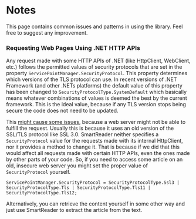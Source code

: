 # Notes

This page contains common issues and patterns in using the library. Feel free to suggest any improvement.

### Requesting Web Pages Using .NET HTTP APIs

Any request made with some HTTP APIs of .NET (like HttpClient, WebClient, etc.) follows the permitted values of security protocols that are set in the property `ServicePointManager.SecurityProtocol`. This property determines which versions of the TLS protocol can use. In recent versions of .NET Framework (and other .NETs platforms) the default value of this property has been changed to `SecurityProtocolType.SystemDefault` which basically means whatever combinations of values is deemed the best by the current framework. This is the ideal value, because if any TLS version stops being secure the code does not need to be updated. 

This [might cause some issues](https://github.com/Strumenta/SmartReader/issues/10), because a web server might not be able to fulfill the request. Usually this is because it uses an old version of the SSL/TLS protocol like SSL 3.0. SmartReader neither specifies a `SecurityProtocol` value for the requests made with its internal HttpClient, nor it provides a method to change it. That is because if we did that this would affect all requests made with certain HTTP APIs, even the ones made by other parts of your code. So, if you need to access some article on an old, insecure web server you might set the proper value of `SecurityProtocol` yourself.

```
ServicePointManager.SecurityProtocol = SecurityProtocolType.Ssl3 | SecurityProtocolType.Tls | SecurityProtocolType.Tls11 | SecurityProtocolType.Tls12;
```

Alternatively, you can retrieve the content yourself in some other way and just use SmartReader to extract the article from the text.